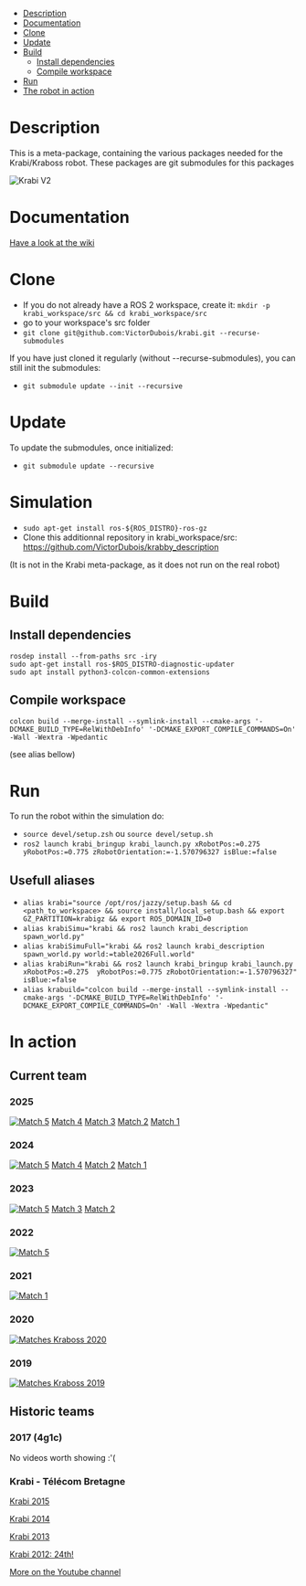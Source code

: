 <!--toc:start-->
- [Description](#description)
- [Documentation](#documentation)
- [Clone](#clone)
- [Update](#update)
- [Build](#build)
  - [Install dependencies](#install-dependencies)
  - [Compile workspace](#compile-workspace)
- [Run](#run)
- [The robot in action](#in-action)
<!--toc:end-->

# Description

This is a meta-package, containing the various packages needed
for the Krabi/Kraboss robot.
These packages are git submodules for this packages

![Krabi V2](KV2.jpg "Krabi V2")

# Documentation

[Have a look at the wiki](https://github.com/VictorDubois/krabi/wiki)

# Clone

- If you do not already have a ROS 2 workspace, create it: `mkdir -p krabi_workspace/src && cd krabi_workspace/src`
- go to your workspace's src folder
- `git clone git@github.com:VictorDubois/krabi.git --recurse-submodules`

If you have just cloned it regularly (without --recurse-submodules),
you can still init the submodules:

- `git submodule update --init --recursive`

# Update

To update the submodules, once initialized:

- `git submodule update --recursive`

# Simulation

- `sudo apt-get install ros-${ROS_DISTRO}-ros-gz`
- Clone this additionnal repository in krabi_workspace/src: https://github.com/VictorDubois/krabby_description 

(It is not in the Krabi meta-package, as it does not run on the real robot)

# Build

## Install dependencies

```shell
rosdep install --from-paths src -iry
sudo apt-get install ros-$ROS_DISTRO-diagnostic-updater
sudo apt install python3-colcon-common-extensions
```

## Compile workspace

```shell
colcon build --merge-install --symlink-install --cmake-args '-DCMAKE_BUILD_TYPE=RelWithDebInfo' '-DCMAKE_EXPORT_COMPILE_COMMANDS=On' -Wall -Wextra -Wpedantic
```
(see alias bellow)

# Run

To run the robot within the simulation do:
- `source devel/setup.zsh` ou `source devel/setup.sh`
- `ros2 launch krabi_bringup krabi_launch.py xRobotPos:=0.275  yRobotPos:=0.775 zRobotOrientation:=-1.570796327 isBlue:=false`

## Usefull aliases
- `alias krabi="source /opt/ros/jazzy/setup.bash && cd <path_to_workspace> && source install/local_setup.bash && export GZ_PARTITION=krabigz && export ROS_DOMAIN_ID=0` 
- `alias krabiSimu="krabi && ros2 launch krabi_description spawn_world.py"`
- `alias krabiSimuFull="krabi && ros2 launch krabi_description spawn_world.py world:=table2026Full.world"`
- `alias krabiRun="krabi && ros2 launch krabi_bringup krabi_launch.py xRobotPos:=0.275  yRobotPos:=0.775 zRobotOrientation:=-1.570796327"  isBlue:=false`
- `alias krabuild="colcon build --merge-install --symlink-install --cmake-args '-DCMAKE_BUILD_TYPE=RelWithDebInfo' '-DCMAKE_EXPORT_COMPILE_COMMANDS=On' -Wall -Wextra -Wpedantic"`

# In action
## Current team
### 2025
[![Match 5](Images/Krabi2025.png)](https://www.youtube.com/live/5oetXN7tdYc?si=Os8TLiERuT9G4-z0&t=6761)
[Match 4](https://www.youtube.com/live/fv44r3pMlkQ?si=96i0OfI4LxI49Apz&t=5208)
[Match 3](https://www.youtube.com/live/l07-lDl3Wkc?si=T8Q6WBRdA1UdYvWr&t=4547)
[Match 2](https://www.youtube.com/live/dB690W-MNmo?si=-2CfpFBirP8OpQIo&t=2544)
[Match 1](https://www.youtube.com/live/Eyukl6GLJhc?si=FdVLnM0cjb9-PBAN&t=5005)

### 2024
[![Match 5](Images/Krabi2024.png)](https://www.youtube.com/live/e8N0uOuQXZI?t=3810s)
[Match 4](https://www.youtube.com/live/PJYNJFExOm4?si=iLKp-Fqe3UfO6Gs3&t=2072)
[Match 2](https://www.youtube.com/live/8zZkLfBQLeM?si=Owq2L8tC4nwCi5UG&t=3565)
[Match 1](https://www.youtube.com/live/H6KzbwScAOg?si=vCV4GToK_qwrhpnD&t=2730)

### 2023
[![Match 5](Images/Krabi2023_2.png)](https://www.youtube.com/watch?v=PNqFieVEhVM&t=1394s)
[Match 3](https://www.youtube.com/live/gZ_d-zA0fbQ?si=UixXtcgI7DYyCJxr&t=2634)
[Match 2](https://www.youtube.com/live/hH7pSExuaw4?si=-FF7S3wx4F7Ug5hc&t=4787)

### 2022
[![Match 5](Images/Kraboss2022_2.png)](https://www.youtube.com/watch?v=QfEznDc24sY)

### 2021
[![Match 1](Images/Kraboss2021.png)](https://www.youtube.com/watch?v=ZFVgK0XuA1k&t=1938s)

### 2020
[![Matches Kraboss 2020](Images/Kraboss2020.png)](https://www.youtube.com/watch?v=_Oi5cUh8nhQ&list=PLKfOj1_S1GX3FbhYTOglL9QyVVqv39oAK&index=2)

### 2019
[![Matches Kraboss 2019](Images/Kraboss2019.png)](https://www.youtube.com/watch?v=ugoAqQ8jtyk&list=PLKfOj1_S1GX3_s_kSwCwgHOziNBIUpHdu&index=4)

## Historic teams
### 2017 (4g1c)
No videos worth showing :'(

### Krabi - Télécom Bretagne
[Krabi 2015](https://www.youtube.com/watch?v=8FZDxJf1kX4&list=PLKfOj1_S1GX2-rUcaLzfm8mEDs_qTDlhd&index=5)

[Krabi 2014](https://www.youtube.com/watch?v=12qLPsQLWvM&list=PLKfOj1_S1GX1pSSYhAHeNt8jKM_09mP8X&index=1)

[Krabi 2013](https://www.youtube.com/watch?v=zmZXw1wOLYo&list=PLKfOj1_S1GX0xs9SVw4AWFK5KCqnZ67yk&index=2)

[Krabi 2012: 24th!](https://www.youtube.com/watch?v=_AFnXjqmlcM&list=PL816CB88CF131B2B4&index=3)

[More on the Youtube channel](https://www.youtube.com/@krabifamily)
